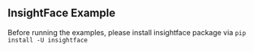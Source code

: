 InsightFace Example
---

Before running the examples, please install insightface package via `pip install -U insightface`

